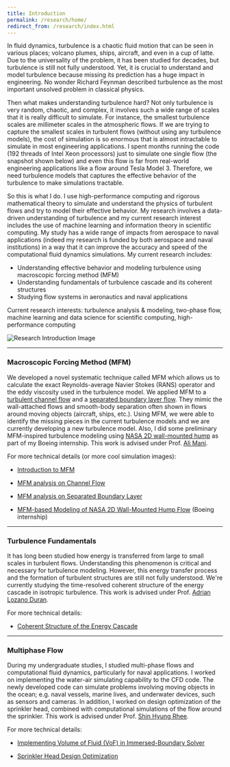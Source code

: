 ```yaml
---
title: Introduction
permalink: /research/home/
redirect_from: /research/index.html
---
```


In fluid dynamics, turbulence is a chaotic fluid motion that can be seen in various places; volcano plumes, ships, aircraft, and even in a cup of latte. Due to the universality of the problem, it has been studied for decades, but turbulence is still not fully understood. Yet, it is crucial to understand and model turbulence because missing its prediction has a huge impact in engineering. No wonder Richard Feynman described turbulence as the most important unsolved problem in classical physics.

Then what makes understanding turbulence hard? Not only turbulence is very random, chaotic, and complex, it involves such a wide range of scales that it is really difficult to simulate. For instance, the smallest turbulence scales are millimeter scales in the atmospheric flows. If we are trying to capture the smallest scales in turbulent flows (without using any turbulence models), the cost of simulation is so enormous that is almost intractable to simulate in most engineering applications. I spent months running the code (192 threads of Intel Xeon processors) just to simulate one single flow (the snapshot shown below) and even this flow is far from real-world engineering applications like a flow around Tesla Model 3. Therefore, we need turbulence models that captures the effective behavior of the turbulence to make simulations tractable.

So this is what I do. I use high-performance computing and rigorous mathematical theory to simulate and understand the physics of turbulent flows and try to model their effective behavior. My research involves a data-driven understanding of turbulence and my current research interest includes the use of machine learning and information theory in scientific computing. My study has a wide range of impacts from aerospace to naval applications (indeed my research is funded by both aerospace and naval institutions) in a way that it can improve the accuracy and speed of the computational fluid dynamics simulations. My current research includes:
- Understanding effective behavior and modeling turbulence using macroscopic forcing method (MFM)
- Understanding fundamentals of turbulence cascade and its coherent structures
- Studying flow systems in aeronautics and naval applications

Current research interests: turbulence analysis & modeling, two-phase flow, machine learning and data science for scientific computing, high-performance computing

![Research Introduction Image](../../img/introduction_1.png)

<!-- ## Summary of my research -->
------

### Macroscopic Forcing Method (MFM)

We developed a novel systematic technique called MFM which allows us to calculate the exact Reynolds-average Navier Stokes (RANS) operator and the eddy viscosity used in the turbulence model. We applied MFM to a [turbulent channel flow](/research/channel) and a [separated boundary layer flow](/research/sbl). They mimic the wall-attached flows and smooth-body separation often shown in flows around moving objects (aircraft, ships, etc.). Using MFM, we were able to identify the missing pieces in the current turbulence models and we are currently developing a new turbulence model. Also, I did some preliminary MFM-inspired turbulence modeling using [NASA 2D wall-mounted hump](/research/wmh) as part of my Boeing internship.
This work is advised under Prof. <a href="https://manigroup.sites.stanford.edu/">Ali Mani</a>.

For more technical details (or more cool simulation images):

* [Introduction to MFM](/research/mfm)

* [MFM analysis on Channel Flow](/research/channel)

* [MFM analysis on Separated Boundary Layer](/research/sbl)

* [MFM-based Modeling of NASA 2D Wall-Mounted Hump Flow](/research/wmh) (Boeing internship)

------

### Turbulence Fundamentals

It has long been studied how energy is transferred from large to small scales in turbulent flows. Understanding this phenomenon is critical and necessary for turbulence modeling. However, this energy transfer process and the formation of turbulent structures are still not fully understood. We're currently studying the time-resolved coherent structure of the energy cascade in isotropic turbulence.
This work is advised under Prof. <a href="https://www.adrianld.mit.edu/research">Adrian Lozano Duran</a>.

For more technical details:

* [Coherent Structure of the Energy Cascade](/research/structure)

-----

### Multiphase Flow
During my undergraduate studies, I studied multi-phase flows and computational fluid dynamics, particularly for naval applications. I worked on implementing the water-air simulating capability to the CFD code. The newly developed code can simulate problems involving moving objects in the ocean; e.g. naval vessels, marine lives, and underwater devices, such as sensors and cameras. In addition, I worked on design optimization of the sprinkler head, combined with computational simulations of the flow around the sprinkler.
This work is advised under Prof. <a href="http://snutt.snu.ac.kr/">Shin Hyung Rhee</a>.

 For more technical details:

* [Implementing Volume of Fluid (VoF) in Immersed-Boundary Solver](/research/hydrofoil)

* [Sprinkler Head Design Optimization](/research/sprinkler)

